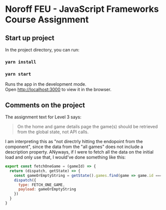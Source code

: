 # Noroff FEU - JavaScript Frameworks Course Assignment



## Start up project

In the project directory, you can run:

### `yarn install`

### `yarn start`

Runs the app in the development mode.<br />
Open [http://localhost:3000](http://localhost:3000) to view it in the browser.

## Comments on the project

The assignment text for Level 3 says:

> On the home and game details page the game(s) should be retrieved from the global state, not API calls.

I am interpreting this as "not directrly hitting the endopoint from the component", since the data from the "all games" does not include a description property. ANyways, if I were to fetch all the data on the initial load and only use that, I would've done something like this:

```javascript
export const fetchOneGame = (gameId) => {
  return (dispatch, getState) => {
    const gameOrEmptyString = getState().games.find(game => game.id === +gameId) || "";
    dispatch({
      type: FETCH_ONE_GAME,
      payload: gameOrEmptyString
    })
  }
}
```